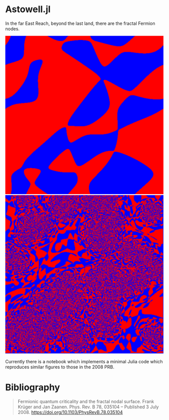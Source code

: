 # Astowell.jl

In the far East Reach, beyond the last land, there are the fractal Fermion nodes. 

![No Backflow, noninteracting Fermions.](./no_backflow.png) ![Backflow](./backflow.png)

Currently there is a notebook which implements a minimal Julia code which reproduces similar figures to those in the 2008 PRB.

# Bibliography

> Fermionic quantum criticality and the fractal nodal surface. 
> Frank Krüger and Jan Zaanen. 
> Phys. Rev. B 78, 035104 – Published 3 July 2008. 
> https://doi.org/10.1103/PhysRevB.78.035104
